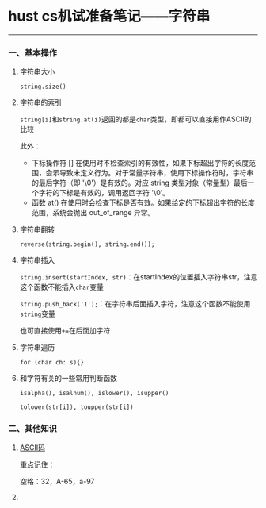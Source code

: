 # hust cs机试准备笔记——字符串


---

### 一、基本操作

1. 字符串大小
   
   ```string.size()```

2. 字符串的索引

   ```string[i]```和```string.at(i)```返回的都是```char```类型，即都可以直接用作ASCII的比较

   此外：

   - 下标操作符 [] 在使用时不检查索引的有效性，如果下标超出字符的长度范围，会示导致未定义行为。对于常量字符串，使用下标操作符时，字符串的最后字符（即 '\0'）是有效的。对应 string 类型对象（常量型）最后一个字符的下标是有效的，调用返回字符 '\0'。
   - 函数 at() 在使用时会检查下标是否有效。如果给定的下标超出字符的长度范围，系统会抛出 out_of_range 异常。

3. 字符串翻转

   ```reverse(string.begin(), string.end());```

4. 字符串插入

   ```string.insert(startIndex, str)```：在startIndex的位置插入字符串str，注意这个函数不能插入```char```变量

   ```string.push_back('1');```：在字符串后面插入字符，注意这个函数不能使用```string```变量

   也可直接使用```+=```在后面加字符


5. 字符串遍历
   
   ```for (char ch: s){} ```

6. 和字符有关的一些常用判断函数

   ```isalpha(), isalnum(), islower(), isupper()```

   ```tolower(str[i]), toupper(str[i])```

### 二、其他知识

1. [ASCII码](https://tool.oschina.net/commons?type=4)

   重点记住：

   空格：32，A-65，a-97
2. 